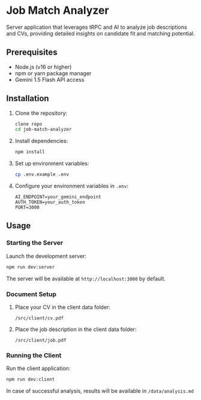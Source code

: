 # Job Match Analyzer

Server application that leverages tRPC and AI to analyze job descriptions and CVs, providing detailed insights on candidate fit and matching potential.

## Prerequisites

- Node.js (v16 or higher)
- npm or yarn package manager
- Gemini 1.5 Flash API access

## Installation

1. Clone the repository:
    ```bash
    clone repo
    cd job-match-analyzer
    ```

2. Install dependencies:
    ```bash
    npm install
    ```

3. Set up environment variables:
    ```bash
    cp .env.example .env
    ```

4. Configure your environment variables in `.env`:
    ```
    AI_ENDPOINT=your_gemini_endpoint
    AUTH_TOKEN=your_auth_token
    PORT=3000
    ```

## Usage

### Starting the Server

Launch the development server:
```bash
npm run dev:server
```
The server will be available at `http://localhost:3000` by default.

### Document Setup

1. Place your CV in the client data folder:
    ```
    /src/client/cv.pdf
    ```

2. Place the job description in the client data folder:
    ```
    /src/client/job.pdf
    ```

### Running the Client

Run the client application:
```bash
npm run dev:client
```
In case of successful analysis, results will be available in `/data/analysis.md`
